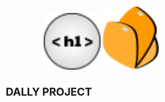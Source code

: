 <p align="center">
  <img width="150px" src="./imgs/h1icon.svg" alt="Logo de h1">
  <img width="150px" src="./imgs/icon.svg" alt="Dally icon">
</p>


# DALLY PROJECT
